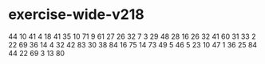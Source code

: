 # exercise-wide-v218
44
10
41
4
18
41
35
10
71
9
61
27
26
32
7
3
29
48
28
16
26
32
41
60
31
33
2
22
69
36
14
4
32
42
83
30
38
84
16
75
14
73
49
5
46
5
23
10
47
1
36
25
84
44
22
69
3
13
80
